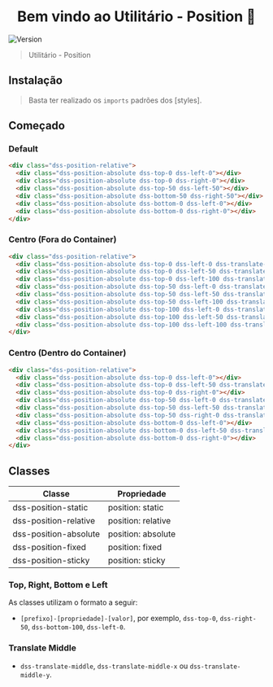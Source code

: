 <h1 align="center">Bem vindo ao Utilitário - Position 👋</h1>
<p>
  <img alt="Version" src="https://img.shields.io/badge/adicionado%20na%20versão-1.15.0-blue.svg?cacheSeconds=2592000" />
</p>

> Utilitário - Position

## Instalação

> Basta ter realizado os `imports` padrões dos [styles].

## Começado

### Default

```html
<div class="dss-position-relative">
  <div class="dss-position-absolute dss-top-0 dss-left-0"></div>
  <div class="dss-position-absolute dss-top-0 dss-right-0"></div>
  <div class="dss-position-absolute dss-top-50 dss-left-50"></div>
  <div class="dss-position-absolute dss-bottom-50 dss-right-50"></div>
  <div class="dss-position-absolute dss-bottom-0 dss-left-0"></div>
  <div class="dss-position-absolute dss-bottom-0 dss-right-0"></div>
</div>
```



### Centro (Fora do Container)

```html
<div class="dss-position-relative">
  <div class="dss-position-absolute dss-top-0 dss-left-0 dss-translate-middle"></div>
  <div class="dss-position-absolute dss-top-0 dss-left-50 dss-translate-middle"></div>
  <div class="dss-position-absolute dss-top-0 dss-left-100 dss-translate-middle"></div>
  <div class="dss-position-absolute dss-top-50 dss-left-0 dss-translate-middle"></div>
  <div class="dss-position-absolute dss-top-50 dss-left-50 dss-translate-middle"></div>
  <div class="dss-position-absolute dss-top-50 dss-left-100 dss-translate-middle"></div>
  <div class="dss-position-absolute dss-top-100 dss-left-0 dss-translate-middle"></div>
  <div class="dss-position-absolute dss-top-100 dss-left-50 dss-translate-middle"></div>
  <div class="dss-position-absolute dss-top-100 dss-left-100 dss-translate-middle"></div>
</div>
```



### Centro (Dentro do Container)

```html
<div class="dss-position-relative">
  <div class="dss-position-absolute dss-top-0 dss-left-0"></div>
  <div class="dss-position-absolute dss-top-0 dss-left-50 dss-translate-middle-x"></div>
  <div class="dss-position-absolute dss-top-0 dss-right-0"></div>
  <div class="dss-position-absolute dss-top-50 dss-left-0 dss-translate-middle-y"></div>
  <div class="dss-position-absolute dss-top-50 dss-left-50 dss-translate-middle"></div>
  <div class="dss-position-absolute dss-top-50 dss-right-0 dss-translate-middle-y"></div>
  <div class="dss-position-absolute dss-bottom-0 dss-left-0"></div>
  <div class="dss-position-absolute dss-bottom-0 dss-left-50 dss-translate-middle-x"></div>
  <div class="dss-position-absolute dss-bottom-0 dss-right-0"></div>
</div>
```



## Classes

Classe                | Propriedade        |
--------------------- | ------------------ |
dss-position-static   | position: static   |
dss-position-relative | position: relative |
dss-position-absolute | position: absolute |
dss-position-fixed    | position: fixed    |
dss-position-sticky   | position: sticky   |

### Top, Right, Bottom e Left

As classes utilizam o formato a seguir:

* `[prefixo]-[propriedade]-[valor]`, por exemplo, `dss-top-0`, `dss-right-50`, `dss-bottom-100`, `dss-left-0`.

### Translate Middle

* `dss-translate-middle`, `dss-translate-middle-x` ou `dss-translate-middle-y`.

